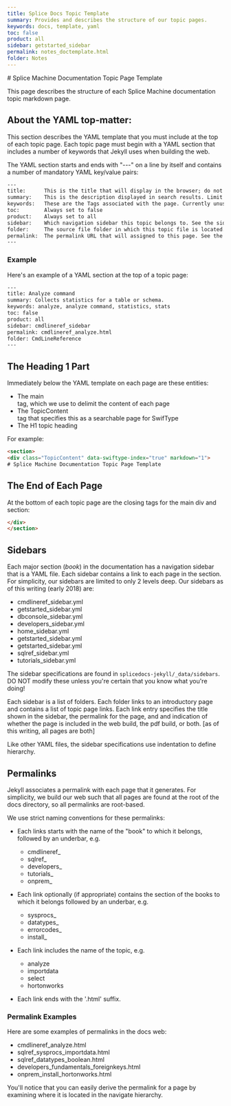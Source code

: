```yaml
---
title: Splice Docs Topic Template
summary: Provides and describes the structure of our topic pages.
keywords: docs, template, yaml
toc: false
product: all
sidebar: getstarted_sidebar
permalink: notes_doctemplate.html
folder: Notes
---
```

<section>
<div class="TopicContent" data-swiftype-index="true" markdown="1">
# Splice Machine Documentation Topic Page Template

This page describes the structure of each Splice Machine documentation topic markdown page.

## About the YAML top-matter:

This section describes the YAML template that you must include at the top of each topic page. Each topic page must begin with a YAML section that includes a number of keywords that Jekyll uses when building the web.

The YAML section starts and ends with "---" on a line by itself and contains a number of mandatory YAML key/value pairs:

```html
---
title:      This is the title that will display in the browser; do not exceed 50 characters
summary:    This is the description displayed in search results. Limit to about 150 characters
keywords:   These are the Tags associated with the page. Currently unused.
toc:        Always set to false
product:    Always set to all
sidebar:    Which navigation sidebar this topic belongs to. See the sidebars discussion below for more info.
folder:     The source file folder in which this topic file is located.
permalink:  The permalink URL that will assigned to this page. See the permalinks discussion below for more info.
---
```

### Example

Here's an example of a YAML section at the top of a topic page:

```html
---
title: Analyze command
summary: Collects statistics for a table or schema.
keywords: analyze, analyze command, statistics, stats
toc: false
product: all
sidebar: cmdlineref_sidebar
permalink: cmdlineref_analyze.html
folder: CmdLineReference
---
```

## The Heading 1 Part

Immediately below the YAML template on each page are these entities:

* The main <section> tag, which we use to delimit the content of each page
* The TopicContent <div> tag that specifies this as a searchable page for SwifType
* The H1 topic heading

For example:

```html
<section>
<div class="TopicContent" data-swiftype-index="true" markdown="1">
# Splice Machine Documentation Topic Page Template
```

## The End of Each Page

At the bottom of each topic page are the closing tags for the main div and section:

```html
</div>
</section>
```


## Sidebars

Each major section (*book*) in the documentation has a navigation sidebar that is a YAML file. Each sidebar contains a link to each page in the section. For simplicity, our sidebars are limited to only 2 levels deep. Our sidebars as of this writing (early 2018) are:

* cmdlineref_sidebar.yml
* getstarted_sidebar.yml
* dbconsole_sidebar.yml
* developers_sidebar.yml
* home_sidebar.yml
* getstarted_sidebar.yml
* getstarted_sidebar.yml
* sqlref_sidebar.yml
* tutorials_sidebar.yml

The sidebar specifications are found in `splicedocs-jekyll/_data/sidebars`.  DO NOT modify these unless you're certain that you know what you're doing!

Each sidebar is a list of folders. Each folder links to an introductory page and contains a list of topic page links. Each link entry specifies the title shown in the sidebar, the permalink for the page, and and indication of whether the page is included in the web build, the pdf build, or both. [as of this writing, all pages are both]

Like other YAML files, the sidebar specifications use indentation to define hierarchy.

## Permalinks

Jekyll associates a permalink with each page that it generates. For simplicity, we build our web such that all pages are found at the root of the docs directory, so all permalinks are root-based.

We use strict naming conventions for these permalinks:

* Each links starts with the name of the "book" to which it belongs, followed by an underbar, e.g.
  * cmdlineref_
  * sqlref_
  * developers_
  * tutorials_
  * onprem_

* Each link optionally (if appropriate) contains the section of the books to which it belongs followed by an underbar, e.g.
  * sysprocs_
  * datatypes_
  * errorcodes_
  * install_

* Each link includes the name of the topic, e.g.
  * analyze
  * importdata
  * select
  * hortonworks

* Each link ends with the '.html' suffix.


### Permalink Examples

Here are some examples of permalinks in the docs web:
* cmdlineref_analyze.html
* sqlref_sysprocs_importdata.html
* sqlref_datatypes_boolean.html
* developers_fundamentals_foreignkeys.html
* onprem_install_hortonworks.html

You'll notice that you can easily derive the permalink for a page by examining where it is located in the navigate hierarchy.

</div>
</section>
